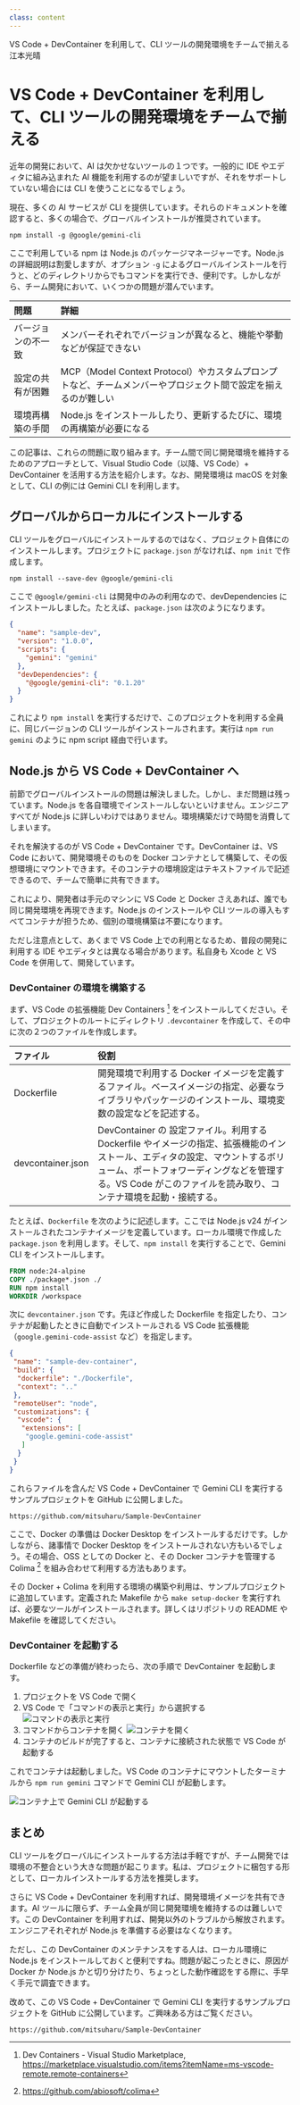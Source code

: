 ```yaml
---
class: content
---
```


<div class="doc-header">
  <div class="doc-title">VS Code + DevContainer を利用して、CLI ツールの開発環境をチームで揃える</div>
  <div class="doc-author">江本光晴</div>
</div>

# VS Code + DevContainer を利用して、CLI ツールの開発環境をチームで揃える

近年の開発において、AI は欠かせないツールの１つです。一般的に IDE やエディタに組み込まれた AI 機能を利用するのが望ましいですが、それをサポートしていない場合には CLI を使うことになるでしょう。

現在、多くの AI サービスが CLI を提供しています。それらのドキュメントを確認すると、多くの場合で、グローバルインストールが推奨されています。

```shell
npm install -g @google/gemini-cli
```

ここで利用している npm は Node.js のパッケージマネージャーです。Node.js の詳細説明は割愛しますが、オプション `-g` によるグローバルインストールを行うと、どのディレクトリからでもコマンドを実行でき、便利です。しかしながら、チーム開発において、いくつかの問題が潜んでいます。

|問題|詳細|
|:--|:--|
| <span class="no-break">バージョンの不一致</span> | メンバーそれぞれでバージョンが異なると、機能や挙動などが保証できない |
| <span class="no-break">設定の共有が困難</span> | MCP（Model Context Protocol）やカスタムプロンプトなど、チームメンバーやプロジェクト間で設定を揃えるのが難しい |
| <span class="no-break">環境再構築の手間</span> | Node.js をインストールしたり、更新するたびに、環境の再構築が必要になる |

この記事は、これらの問題に取り組みます。チーム間で同じ開発環境を維持するためのアプローチとして、Visual Studio Code（以降、VS Code）+ DevContainer を活用する方法を紹介します。なお、開発環境は macOS を対象として、CLI の例には Gemini CLI を利用します。

## グローバルからローカルにインストールする

CLI ツールをグローバルにインストールするのではなく、プロジェクト自体にのインストールします。プロジェクトに `package.json` がなければ、`npm init` で作成します。

```shell
npm install --save-dev @google/gemini-cli
```

ここで `@google/gemini-cli` は開発中のみの利用なので、devDependencies にインストールしました。たとえば、`package.json` は次のようになります。

```json
{
  "name": "sample-dev",
  "version": "1.0.0",
  "scripts": {
    "gemini": "gemini"
  },
  "devDependencies": {
    "@google/gemini-cli": "0.1.20"
  }
}
```

これにより `npm install` を実行するだけで、このプロジェクトを利用する全員に、同じバージョンの CLI ツールがインストールされます。実行は `npm run gemini` のように npm script 経由で行います。

## Node.js から VS Code + DevContainer へ

前節でグローバルインストールの問題は解決しました。しかし、まだ問題は残っています。Node.js を各自環境でインストールしないといけません。エンジニアすべてが Node.js に詳しいわけではありません。環境構築だけで時間を消費してしまいます。

それを解決するのが VS Code + DevContainer です。DevContainer は、VS Code において、開発環境そのものを Docker コンテナとして構築して、その仮想環境にマウントできます。そのコンテナの環境設定はテキストファイルで記述できるので、チームで簡単に共有できます。

これにより、開発者は手元のマシンに VS Code と Docker さえあれば、誰でも同じ開発環境を再現できます。Node.js のインストールや CLI ツールの導入もすべてコンテナが担うため、個別の環境構築は不要になります。

ただし注意点として、あくまで VS Code 上での利用となるため、普段の開発に利用する IDE やエディタとは異なる場合があります。私自身も Xcode と VS Code を併用して、開発しています。

### DevContainer の環境を構築する

まず、VS Code の拡張機能 Dev Containers [^devContainers] をインストールしてください。そして、プロジェクトのルートにディレクトリ `.devcontainer` を作成して、その中に次の２つのファイルを作成します。

[^devContainers]: Dev Containers - Visual Studio Marketplace, https://marketplace.visualstudio.com/items?itemName=ms-vscode-remote.remote-containers

| ファイル | 役割 |
| :-- | :-- |
| <span class="no-break">Dockerfile</span> | 開発環境で利用する Docker イメージを定義するファイル。ベースイメージの指定、必要なライブラリやパッケージのインストール、環境変数の設定などを記述する。|
| <span class="no-break">devcontainer.json</span> | DevContainer の 設定ファイル。利用する Dockerfile やイメージの指定、拡張機能のインストール、エディタの設定、マウントするボリューム、ポートフォワーディングなどを管理する。VS Code がこのファイルを読み取り、コンテナ環境を起動・接続する。 |

たとえば、`Dockerfile` を次のように記述します。ここでは Node.js v24 がインストールされたコンテナイメージを定義しています。ローカル環境で作成した `package.json` を利用します。そして、`npm install` を実行することで、Gemini CLI をインストールします。

```dockerfile
FROM node:24-alpine
COPY ./package*.json ./
RUN npm install
WORKDIR /workspace
```

次に `devcontainer.json` です。先ほど作成した Dockerfile を指定したり、コンテナが起動したときに自動でインストールされる VS Code 拡張機能（`google.gemini-code-assist` など）を指定します。

```json
{
 "name": "sample-dev-container",
 "build": {
  "dockerfile": "./Dockerfile",
  "context": ".."
 },
 "remoteUser": "node",
 "customizations": {
  "vscode": {
   "extensions": [
    "google.gemini-code-assist"
   ]
  }
 }
}
```

これらファイルを含んだ VS Code + DevContainer で Gemini CLI を実行するサンプルプロジェクトを GitHub に公開しました。

```url
https://github.com/mitsuharu/Sample-DevContainer
```

ここで、Docker の準備は Docker Desktop をインストールするだけです。しかしながら、諸事情で Docker Desktop をインストールされない方もいるでしょう。その場合、OSS としての Docker と、その Docker コンテナを管理する Colima [^colima] を組み合わせて利用する方法もあります。

その Docker + Colima を利用する環境の構築や利用は、サンプルプロジェクトに追加しています。定義された Makefile から `make setup-docker` を実行すれば、必要なツールがインストールされます。詳しくはリポジトリの README や Makefile を確認してください。

[^colima]: https://github.com/abiosoft/colima

### DevContainer を起動する

Dockerfile などの準備が終わったら、次の手順で DevContainer を起動します。

1. プロジェクトを VS Code で開く
1. VS Code で「コマンドの表示と実行」から選択する
  ![コマンドの表示と実行](./images_emoto/vscode_command.png)
1. コマンドからコンテナを開く
  ![コンテナを開く](./images_emoto/vscode_open_container.png)
1. コンテナのビルドが完了すると、コンテナに接続された状態で VS Code が起動する

これでコンテナは起動しました。VS Code のコンテナにマウントしたターミナルから `npm run gemini` コマンドで Gemini CLI が起動します。

![コンテナ上で Gemini CLI が起動する](./images_emoto/vscode_run_gemini.png)

## まとめ

CLI ツールをグローバルにインストールする方法は手軽ですが、チーム開発では環境の不整合という大きな問題が起こります。私は、プロジェクトに梱包する形として、ローカルインストールする方法を推奨します。

さらに VS Code + DevContainer を利用すれば、開発環境イメージを共有できます。AI ツールに限らず、チーム全員が同じ開発環境を維持するのは難しいです。この DevContainer を利用すれば、開発以外のトラブルから解放されます。エンジニアそれぞれが Node.js を準備する必要はなくなります。

ただし、この DevContainer のメンテナンスをする人は、ローカル環境に Node.js をインストールしておくと便利ですね。問題が起こったときに、原因が Docker か Node.js かと切り分けたり、ちょっとした動作確認をする際に、手早く手元で調査できます。

改めて、この VS Code + DevContainer で Gemini CLI を実行するサンプルプロジェクトを GitHub に公開しています。ご興味ある方はご覧ください。

```url
https://github.com/mitsuharu/Sample-DevContainer
```

